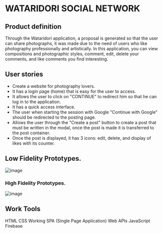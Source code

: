 # WATARIDORI SOCIAL NETWORK 

## Product definition

Through the Wataridori application, a proposal is generated so that the user can share photographs, it was made due to the need of users who like photography professionally and artistically. In this application, you can view compositions and photographic styles, comment, edit, delete your comments, and like comments you find interesting.


## User stories

-  Create a website for photography lovers.
- It has a login page (home) that is easy for the user to access.
- It allows the user to click on "CONTINUE" to redirect him so that he can log in to the application.
- It has a quick access interface.
- The user when starting the session with Google "Continue with Google" should be redirected to the posting page.
- Allows the user through the "Create a post" button to create a post that must be written in the modal, once the post is made it is transferred to the post container.
- Once the post is displayed, it has 3 icons: edit, delete, and display of likes with its counter.


## Low Fidelity Prototypes.


![image](https://github.com/Gabby948/DEV006-social-network/assets/125084134/9fcca542-f1d8-4775-99b7-f025b6317662)


### High Fidelity Prototypes.


![image](https://github.com/Gabby948/DEV006-social-network/assets/125084134/c853bcfa-3eb3-4708-9c49-6d8fc9dd4f4b)




## Work Tools

 HTML
 CSS
 Working SPA (Single Page Application)
 Web APIs
 JavaScript
 Firebase


